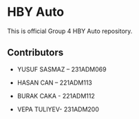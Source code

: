 # HBY Auto
This is official Group 4 HBY Auto repository.

## Contributors

- YUSUF SASMAZ – 231ADM069

- HASAN CAN – 221ADM113

- BURAK CAKA - 221ADM112

- VEPA TULIYEV- 231ADM200
